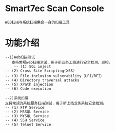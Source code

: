 Smart7ec Scan Console
==========

	WEB扫描与系统扫描集合一身的扫描工具 

功能介绍
==========================

    --1)Web扫描测试
       支持常规web扫描测试，用于新业务上线进行安全检测，巡检。
        -- (1) SQL inject
	-- (2) Cross Site Scripting(XSS)
	-- (3) File inclusion vulnerability（LFI/RFI）
	-- (4) Directory traversal attacks
	-- (5) XPath injection
	-- (6) Code execution

    --2)系统扫描
	支持常规的系统服务扫描测试，用于新上线业务系统安全检测。
	-- (1) FTP Service
	-- (2) MSSQL Service
	-- (3) MYSQL Service
	-- (4) SSH Service
	-- (5) Telnet Service
